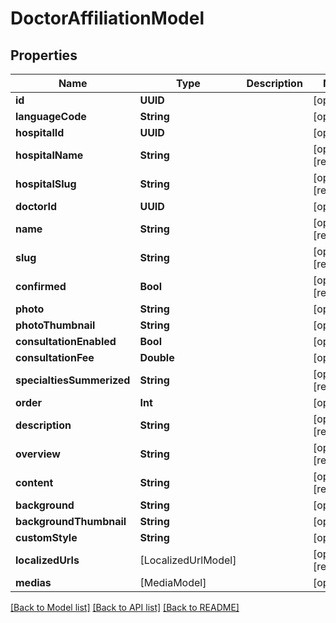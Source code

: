 # DoctorAffiliationModel

## Properties
Name | Type | Description | Notes
------------ | ------------- | ------------- | -------------
**id** | **UUID** |  | [optional] 
**languageCode** | **String** |  | [optional] 
**hospitalId** | **UUID** |  | [optional] 
**hospitalName** | **String** |  | [optional] [readonly] 
**hospitalSlug** | **String** |  | [optional] [readonly] 
**doctorId** | **UUID** |  | [optional] 
**name** | **String** |  | [optional] [readonly] 
**slug** | **String** |  | [optional] [readonly] 
**confirmed** | **Bool** |  | [optional] [readonly] 
**photo** | **String** |  | [optional] 
**photoThumbnail** | **String** |  | [optional] 
**consultationEnabled** | **Bool** |  | [optional] 
**consultationFee** | **Double** |  | [optional] 
**specialtiesSummerized** | **String** |  | [optional] [readonly] 
**order** | **Int** |  | [optional] 
**description** | **String** |  | [optional] [readonly] 
**overview** | **String** |  | [optional] [readonly] 
**content** | **String** |  | [optional] [readonly] 
**background** | **String** |  | [optional] 
**backgroundThumbnail** | **String** |  | [optional] 
**customStyle** | **String** |  | [optional] 
**localizedUrls** | [LocalizedUrlModel] |  | [optional] [readonly] 
**medias** | [MediaModel] |  | [optional] 

[[Back to Model list]](../README.md#documentation-for-models) [[Back to API list]](../README.md#documentation-for-api-endpoints) [[Back to README]](../README.md)


